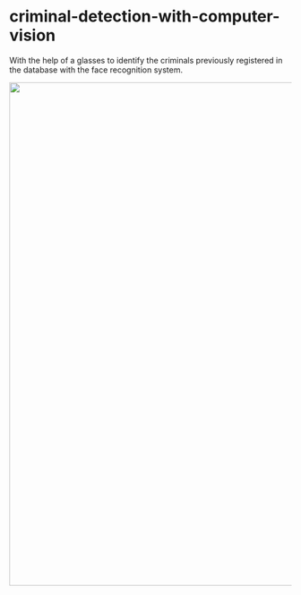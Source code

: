# criminal-detection-with-computer-vision
With the help of a glasses to identify the criminals previously registered in the database with the face recognition system.

<img src="Goggles%20Photos/Thesis_Poster.png" width="900" heidght="500">


